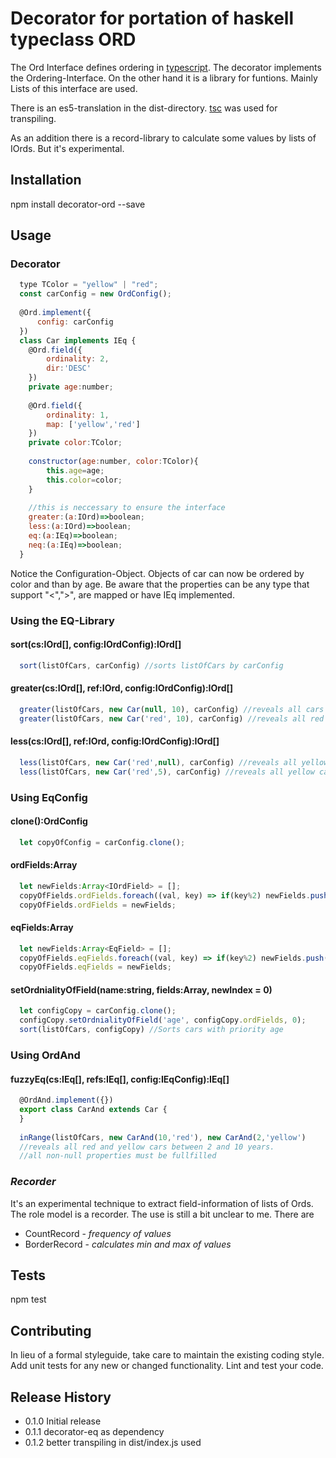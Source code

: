 Decorator for portation of haskell typeclass ORD
================================================

The Ord Interface defines ordering in [typescript](https://www.typescriptlang.org/).
The decorator implements the Ordering-Interface.
On the other hand it is a library for funtions.
Mainly Lists of this interface are used.

There is an es5-translation in the dist-directory.
[tsc](https://www.typescriptlang.org/docs/handbook/compiler-options.html) was used for transpiling.

As an addition there is a record-library to calculate some values by lists of IOrds.
But it's experimental.

## Installation

  npm install decorator-ord --save

## Usage
### Decorator
```javascript
  type TColor = "yellow" | "red";
  const carConfig = new OrdConfig();
  
  @Ord.implement({
      config: carConfig
  })
  class Car implements IEq {
    @Ord.field({
        ordinality: 2,
        dir:'DESC'
    })
    private age:number;
 
    @Ord.field({
        ordinality: 1,
        map: ['yellow','red']
    })
    private color:TColor;
    
    constructor(age:number, color:TColor){
        this.age=age;
        this.color=color;
    }
    
    //this is neccessary to ensure the interface
    greater:(a:IOrd)=>boolean;
    less:(a:IOrd)=>boolean;
    eq:(a:IEq)=>boolean;
    neq:(a:IEq)=>boolean;
  }
```
Notice the Configuration-Object.
Objects of car can now be ordered by color and than by age. 
Be aware that the properties can be any type 
that support "<",">", are mapped or have IEq implemented.

### Using the EQ-Library
#### sort(cs:IOrd[], config:IOrdConfig):IOrd[]
```javascript
  sort(listOfCars, carConfig) //sorts listOfCars by carConfig
```
 
#### greater(cs:IOrd[], ref:IOrd, config:IOrdConfig):IOrd[]
```javascript
  greater(listOfCars, new Car(null, 10), carConfig) //reveals all cars older than 10 years 
  greater(listOfCars, new Car('red', 10), carConfig) //reveals all red cars older than 10 years 
```
 
#### less(cs:IOrd[], ref:IOrd, config:IOrdConfig):IOrd[]
```javascript
  less(listOfCars, new Car('red',null), carConfig) //reveals all yellow cars 
  less(listOfCars, new Car('red',5), carConfig) //reveals all yellow cars younger than 5 
```
 
### Using EqConfig
#### clone():OrdConfig 
```javascript
  let copyOfConfig = carConfig.clone(); 
```

#### ordFields:Array<IOrdField>
```javascript
  let newFields:Array<IOrdField> = [];
  copyOfFields.ordFields.foreach((val, key) => if(key%2) newFields.push(val));
  copyOfFields.ordFields = newFields;
```

#### eqFields:Array<EqField>
```javascript
  let newFields:Array<EqField> = [];
  copyOfFields.eqFields.foreach((val, key) => if(key%2) newFields.push(val));
  copyOfFields.eqFields = newFields;
```
 
#### setOrdnialityOfField(name:string, fields:Array<IField>, newIndex = 0)
```javascript
  let configCopy = carConfig.clone();
  configCopy.setOrdnialityOfField('age', configCopy.ordFields, 0);
  sort(listOfCars, configCopy) //Sorts cars with priority age
```

### Using OrdAnd
#### fuzzyEq(cs:IEq[], refs:IEq[], config:IEqConfig):IEq[]
```javascript
  @OrdAnd.implement({})
  export class CarAnd extends Car {
  }
  
  inRange(listOfCars, new CarAnd(10,'red'), new CarAnd(2,'yellow') 
  //reveals all red and yellow cars between 2 and 10 years.
  //all non-null properties must be fullfilled
```

### _Recorder_
It's an experimental technique to extract field-information of lists of Ords.
The role model is a recorder. The use is still a bit unclear to me.
There are

*  CountRecord - _frequency of values_
*  BorderRecord - _calculates min and max of values_

## Tests

  npm test

## Contributing

In lieu of a formal styleguide, take care to maintain the existing coding style.
Add unit tests for any new or changed functionality. Lint and test your code.

## Release History

* 0.1.0 Initial release
* 0.1.1 decorator-eq as dependency
* 0.1.2 better transpiling in dist/index.js used